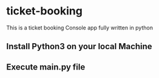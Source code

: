 # ticket-booking
This is a ticket booking Console app fully written in python

## Install Python3 on your local Machine 
## Execute main.py file

